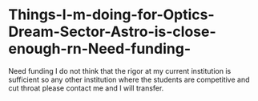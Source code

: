 # Things-I-m-doing-for-Optics-Dream-Sector-Astro-is-close-enough-rn-Need-funding-
Need funding
I do not think that the rigor at my current institution is sufficient so any other institution where the students are competitive and cut throat please contact me and I will transfer. 
